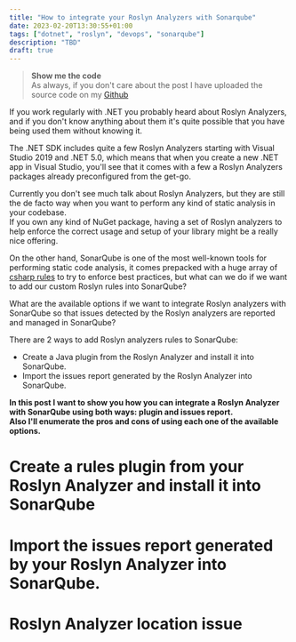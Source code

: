 ```yaml
---
title: "How to integrate your Roslyn Analyzers with Sonarqube"
date: 2023-02-20T13:30:55+01:00
tags: ["dotnet", "roslyn", "devops", "sonarqube"]
description: "TBD"
draft: true
---
```


> **Show me the code**   
> As always, if you don't care about the post I have uploaded the source code on my [Github](https://github.com/karlospn/how-to-integrate-roslyn-analyzers-with-sonarqube)

If you work regularly with .NET you probably heard about Roslyn Analyzers, and if you don't know anything about them it's quite possible that you have being used them without knowing it.

The .NET SDK includes quite a few Roslyn Analyzers starting with Visual Studio 2019 and .NET 5.0, which means that when you create a new .NET app in Visual Studio, you'll see that it comes with a few a Roslyn Analyzers packages already preconfigured from the get-go.

<add-img>

Currently you don't see much talk about Roslyn Analyzers, but they are still the de facto way when you want to perform any kind of static analysis in your codebase.   
If you own any kind of NuGet package, having a set of Roslyn analyzers to help enforce the correct usage and setup of your library might be a really nice offering.

On the other hand, SonarQube is one of the most well-known tools for performing static code analysis, it comes prepacked with a huge array of [csharp rules](https://rules.sonarsource.com/csharp) to try to enforce best practices, but what can we do if we want to add our custom Roslyn rules into SonarQube?    

What are the available options if we want to integrate Roslyn analyzers with SonarQube so that issues detected by the Roslyn analyzers are reported and managed in SonarQube?

There are 2 ways to add Roslyn analyzers rules to SonarQube:

- Create a Java plugin from the Roslyn Analyzer and install it into SonarQube.
- Import the issues report generated by the Roslyn Analyzer into SonarQube.

**In this post I want to show you how you can integrate a Roslyn Analyzer with SonarQube using both ways: plugin and issues report.**   
**Also I'll enumerate the pros and cons of using each one of the available options.**


# **Create a rules plugin from your Roslyn Analyzer and install it into SonarQube**

# **Import the issues report generated by your Roslyn Analyzer into SonarQube.**

# **Roslyn Analyzer location issue**